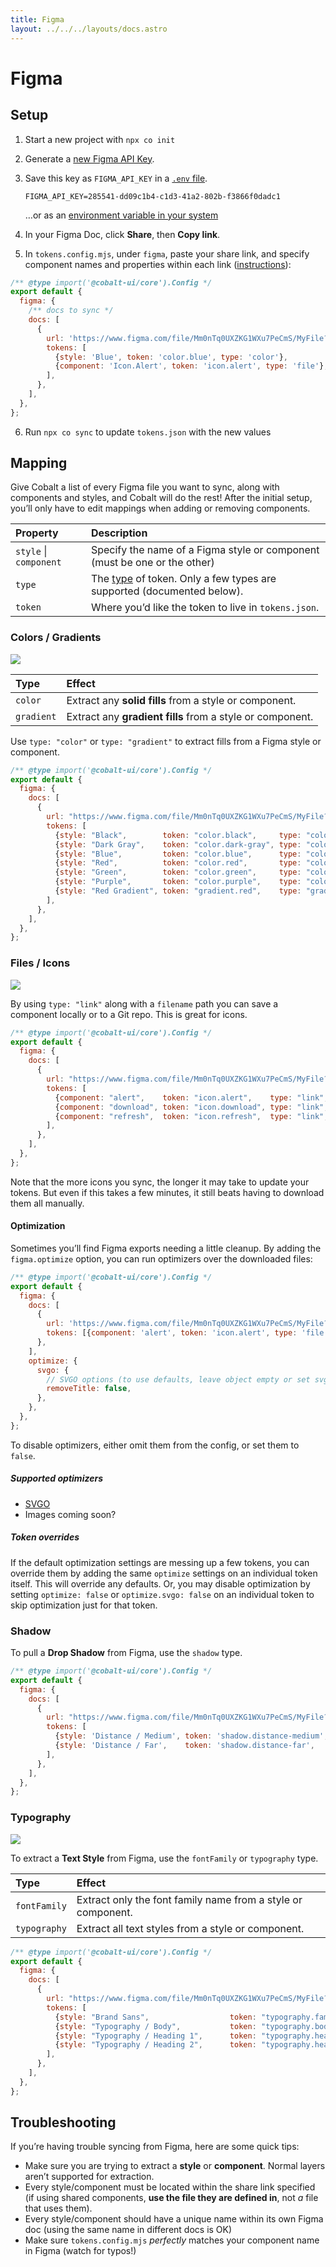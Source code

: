 ```yaml
---
title: Figma
layout: ../../../layouts/docs.astro
---
```


# Figma

## Setup

1. Start a new project with `npx co init`
2. Generate a [new Figma API Key][figma-api-key].
3. Save this key as `FIGMA_API_KEY` in a [`.env` file][dotenv].

   ```
   FIGMA_API_KEY=285541-dd09c1b4-c1d3-41a2-802b-f3866f0dadc1
   ```

   …or as an [environment variable in your system][env-system]

4. In your Figma Doc, click **Share**, then **Copy link**.
5. In `tokens.config.mjs`, under `figma`, paste your share link, and specify component names and properties within each link ([instructions](#mapping)):

```js
/** @type import('@cobalt-ui/core').Config */
export default {
  figma: {
    /** docs to sync */
    docs: [
      {
        url: 'https://www.figma.com/file/Mm0nTq0UXZKG1WXu7PeCmS/MyFile?node-id=2%3A2', // “Share” > Copy link
        tokens: [
          {style: 'Blue', token: 'color.blue', type: 'color'},
          {component: 'Icon.Alert', token: 'icon.alert', type: 'file'},
        ],
      },
    ],
  },
};
```

6. Run `npx co sync` to update `tokens.json` with the new values

## Mapping

Give Cobalt a list of every Figma file you want to sync, along with components
and styles, and Cobalt will do the rest! After the initial setup, you’ll only
have to edit mappings when adding or removing components.

| Property               | Description                                                                    |
| :--------------------- | :----------------------------------------------------------------------------- |
| `style` \| `component` | Specify the name of a Figma style or component (must be one or the other)      |
| `type`                 | The [type][types] of token. Only a few types are supported (documented below). |
| `token`                | Where you’d like the token to live in `tokens.json`.                           |

### Colors / Gradients

![](/images/figma-colors.png)

| Type       | Effect                                                    |
| :--------- | :-------------------------------------------------------- |
| `color`    | Extract any **solid fills** from a style or component.    |
| `gradient` | Extract any **gradient fills** from a style or component. |

Use `type: "color"` or `type: "gradient"` to extract fills from a Figma style or component.

<!-- prettier-ignore -->
```js
/** @type import('@cobalt-ui/core').Config */
export default {
  figma: {
    docs: [
      {
        url: "https://www.figma.com/file/Mm0nTq0UXZKG1WXu7PeCmS/MyFile?node-id=2%3A2", // “Share” > Copy link
        tokens: [
          {style: "Black",        token: "color.black",     type: "color"},
          {style: "Dark Gray",    token: "color.dark-gray", type: "color"},
          {style: "Blue",         token: "color.blue",      type: "color"},
          {style: "Red",          token: "color.red",       type: "color"},
          {style: "Green",        token: "color.green",     type: "color"},
          {style: "Purple",       token: "color.purple",    type: "color"},
          {style: "Red Gradient", token: "gradient.red",    type: "gradient"},
        ],
      },
    ],
  },
};
```

### Files / Icons

![](/images/figma-icons.png)

By using `type: "link"` along with a `filename` path you can save a component locally or to a Git repo. This is great for icons.

<!-- prettier-ignore -->
```js
/** @type import('@cobalt-ui/core').Config */
export default {
  figma: {
    docs: [
      {
        url: "https://www.figma.com/file/Mm0nTq0UXZKG1WXu7PeCmS/MyFile?node-id=2%3A2", // “Share” > Copy link
        tokens: [
          {component: "alert",    token: "icon.alert",    type: "link", filename: "./icons/alert.svg"},
          {component: "download", token: "icon.download", type: "link", filename: "./icons/download.svg"},
          {component: "refresh",  token: "icon.refresh",  type: "link", filename: "./icons/refresh.svg"},
        ],
      },
    ],
  },
};
```

Note that the more icons you sync, the longer it may take to update your tokens. But even if this takes a few minutes, it still beats having to download them all manually.

#### Optimization

Sometimes you’ll find Figma exports needing a little cleanup. By adding the `figma.optimize` option, you can run optimizers over the downloaded files:

```js
/** @type import('@cobalt-ui/core').Config */
export default {
  figma: {
    docs: [
      {
        url: 'https://www.figma.com/file/Mm0nTq0UXZKG1WXu7PeCmS/MyFile?node-id=2%3A2',
        tokens: [{component: 'alert', token: 'icon.alert', type: 'file', filename: './icons/alert.svg'}],
      },
    ],
    optimize: {
      svgo: {
        // SVGO options (to use defaults, leave object empty or set svgo: true)
        removeTitle: false,
      },
    },
  },
};
```

To disable optimizers, either omit them from the config, or set them to `false`.

##### Supported optimizers

- [SVGO](https://github.com/svg/svgo)
- Images coming soon?

##### Token overrides

If the default optimization settings are messing up a few tokens, you can override them by adding the same `optimize` settings on an individual token itself. This will override any defaults. Or, you may disable optimization by setting `optimize: false` or `optimize.svgo: false` on an individual token to skip optimization just for that token.

### Shadow

To pull a **Drop Shadow** from Figma, use the `shadow` type.

<!-- prettier-ignore -->
```js
/** @type import('@cobalt-ui/core').Config */
export default {
  figma: {
    docs: [
      {
        url: "https://www.figma.com/file/Mm0nTq0UXZKG1WXu7PeCmS/MyFile?node-id=2%3A2", // “Share” > Copy link
        tokens: [
          {style: 'Distance / Medium', token: 'shadow.distance-medium', type: 'shadow'},
          {style: 'Distance / Far',    token: 'shadow.distance-far',    type: 'shadow'},
        ],
      },
    ],
  },
};
```

### Typography

![](/images/figma-typography.png)

To extract a **Text Style** from Figma, use the `fontFamily` or `typography` type.

| Type         | Effect                                                       |
| :----------- | :----------------------------------------------------------- |
| `fontFamily` | Extract only the font family name from a style or component. |
| `typography` | Extract all text styles from a style or component.           |

<!-- prettier-ignore -->
```js
/** @type import('@cobalt-ui/core').Config */
export default {
  figma: {
    docs: [
      {
        url: "https://www.figma.com/file/Mm0nTq0UXZKG1WXu7PeCmS/MyFile?node-id=2%3A2", // “Share” > Copy link
        tokens: [
          {style: "Brand Sans",                  token: "typography.family.brand-sans", type: "fontFamily"},
          {style: "Typography / Body",           token: "typography.body",              type: "typography"},
          {style: "Typography / Heading 1",      token: "typography.heading-1",         type: "typography"},
          {style: "Typography / Heading 2",      token: "typography.heading-2",         type: "typography"},
        ],
      },
    ],
  },
};
```

## Troubleshooting

If you’re having trouble syncing from Figma, here are some quick tips:

- Make sure you are trying to extract a **style** or **component**. Normal layers aren’t supported for extraction.
- Every style/component must be located within the share link specified (if using shared components, **use the file they are defined in**, not _a_ file that uses them).
- Every style/component should have a unique name within its own Figma doc (using the same name in different docs is OK)
- Make sure `tokens.config.mjs` _perfectly_ matches your component name in Figma (watch for typos!)

[alias]: /docs/tokens#aliasing
[dotenv]: https://github.com/motdotla/dotenv
[env-system]: https://gist.github.com/iest/58692bf1001b0424c257
[issues]: https://github.com/drwpow/cobalt-ui/issues
[modes]: /docs/guides/modes
[figma-api]: /docs/reference/config#figma
[figma-api-key]: https://www.figma.com/developers/api#access-tokens
[types]: /docs/tokens#types
